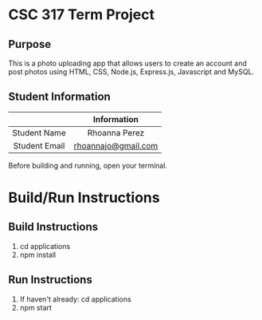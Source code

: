 # CSC 317 Term Project

## Purpose

This is a photo uploading app that allows users to create an account and post photos using HTML, CSS, Node.js, Express.js, Javascript and MySQL.


## Student Information

|               | Information   |
|:-------------:|:-------------:|
| Student Name  | Rhoanna Perez |
| Student Email | rhoannajo@gmail.com|

Before building and running, open your terminal. 
# Build/Run Instructions

## Build Instructions
1. cd applications
2. npm install

## Run Instructions
1. If haven't already: cd applications
2. npm start
